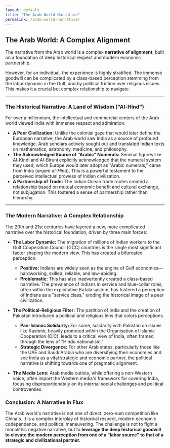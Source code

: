 ```yaml
---
layout: default
title: "The Arab World Narrative"
permalink: /arab-world-narrative/
---
```


## The Arab World: A Complex Alignment

The narrative from the Arab world is a complex **narrative of alignment**, built on a foundation of deep historical respect and modern economic partnership.

However, for an individual, the experience is highly stratified. The immense goodwill can be complicated by a class-based perception stemming from the labor dynamic in the Gulf, and by political friction over religious issues. This makes it a crucial but complex relationship to navigate.

---

### The Historical Narrative: A Land of Wisdom ("Al-Hind")

For over a millennium, the intellectual and commercial centers of the Arab world viewed India with immense respect and admiration.

*   **A Peer Civilization:** Unlike the colonial gaze that would later define the European narrative, the Arab world saw India as a source of profound knowledge. Arab scholars actively sought out and translated Indian texts on mathematics, astronomy, medicine, and philosophy.
*   **The Acknowledged Source of "Arabic" Numerals:** Seminal figures like Al-Kindi and Al-Biruni explicitly acknowledged that the numeral system they used, which Europe would later adopt as "Arabic numerals," came from India (*arqam al-Hind*). This is a powerful testament to the perceived intellectual prowess of Indian civilization.
*   **A Partnership of Trade:** The Indian Ocean trade routes created a relationship based on mutual economic benefit and cultural exchange, not subjugation. This fostered a sense of partnership rather than hierarchy.

---

### The Modern Narrative: A Complex Relationship

The 20th and 21st centuries have layered a new, more complicated narrative over the historical foundation, driven by three main forces:

*   **The Labor Dynamic:** The migration of millions of Indian workers to the Gulf Cooperation Council (GCC) countries is the single most significant factor shaping the modern view. This has created a bifurcated perception:
    *   **Positive:** Indians are widely seen as the engine of Gulf economies—hardworking, skilled, reliable, and law-abiding.
    *   **Problematic:** This has also inadvertently created a class-based narrative. The prevalence of Indians in service and blue-collar roles, often within the exploitative Kafala system, has fostered a perception of Indians as a "service class," eroding the historical image of a peer civilization.

*   **The Political-Religious Filter:** The partition of India and the creation of Pakistan introduced a political and religious lens that colors perceptions.
    *   **Pan-Islamic Solidarity:** For some, solidarity with Pakistan on issues like Kashmir, heavily promoted within the Organisation of Islamic Cooperation (OIC), leads to a critical view of India, often framed through the lens of "Hindu nationalism."
    *   **Strategic Divergence:** For other Arab states, particularly those like the UAE and Saudi Arabia who are diversifying their economies and see India as a vital strategic and economic partner, the political narrative is shifting towards one of pragmatic alignment.

*   **The Media Lens:** Arab media outlets, while offering a non-Western voice, often import the Western media's framework for covering India, focusing disproportionately on its internal social challenges and political controversies.

### Conclusion: A Narrative in Flux

The Arab world's narrative is not one of direct, zero-sum competition like China's. It is a complex interplay of historical respect, modern economic codependence, and political maneuvering. The challenge is not to fight a monolithic negative narrative, but to **leverage the deep historical goodwill to elevate the modern perception from one of a "labor source" to that of a strategic and civilizational partner.**
